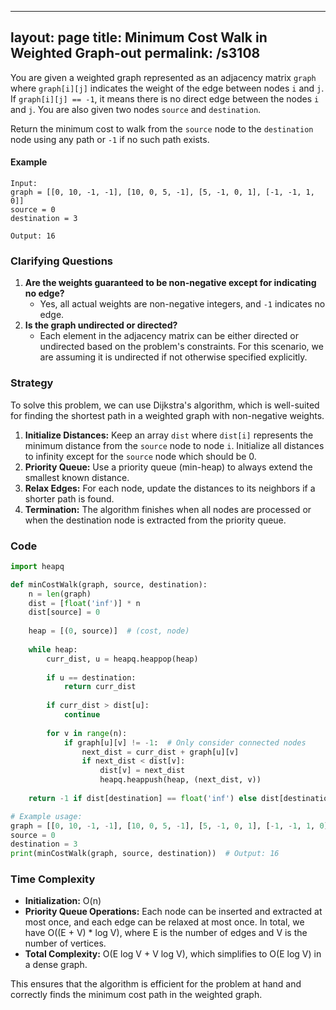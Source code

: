 
---
layout: page
title:  Minimum Cost Walk in Weighted Graph-out
permalink: /s3108
---

You are given a weighted graph represented as an adjacency matrix `graph` where `graph[i][j]` indicates the weight of the edge between nodes `i` and `j`. If `graph[i][j] == -1`, it means there is no direct edge between the nodes `i` and `j`. You are also given two nodes `source` and `destination`.

Return the minimum cost to walk from the `source` node to the `destination` node using any path or `-1` if no such path exists.

#### Example
```
Input: 
graph = [[0, 10, -1, -1], [10, 0, 5, -1], [5, -1, 0, 1], [-1, -1, 1, 0]]
source = 0
destination = 3

Output: 16
```

### Clarifying Questions
1. **Are the weights guaranteed to be non-negative except for indicating no edge?**
   - Yes, all actual weights are non-negative integers, and `-1` indicates no edge.
2. **Is the graph undirected or directed?**
   - Each element in the adjacency matrix can be either directed or undirected based on the problem's constraints. For this scenario, we are assuming it is undirected if not otherwise specified explicitly.

### Strategy

To solve this problem, we can use Dijkstra's algorithm, which is well-suited for finding the shortest path in a weighted graph with non-negative weights.

1. **Initialize Distances:** Keep an array `dist` where `dist[i]` represents the minimum distance from the `source` node to node `i`. Initialize all distances to infinity except for the `source` node which should be 0.
2. **Priority Queue:** Use a priority queue (min-heap) to always extend the smallest known distance.
3. **Relax Edges:** For each node, update the distances to its neighbors if a shorter path is found.
4. **Termination:** The algorithm finishes when all nodes are processed or when the destination node is extracted from the priority queue.

### Code

```python
import heapq

def minCostWalk(graph, source, destination):
    n = len(graph)
    dist = [float('inf')] * n
    dist[source] = 0
    
    heap = [(0, source)]  # (cost, node)
    
    while heap:
        curr_dist, u = heapq.heappop(heap)
        
        if u == destination:
            return curr_dist
        
        if curr_dist > dist[u]:
            continue
        
        for v in range(n):
            if graph[u][v] != -1:  # Only consider connected nodes
                next_dist = curr_dist + graph[u][v]
                if next_dist < dist[v]:
                    dist[v] = next_dist
                    heapq.heappush(heap, (next_dist, v))
    
    return -1 if dist[destination] == float('inf') else dist[destination]

# Example usage:
graph = [[0, 10, -1, -1], [10, 0, 5, -1], [5, -1, 0, 1], [-1, -1, 1, 0]]
source = 0
destination = 3
print(minCostWalk(graph, source, destination))  # Output: 16
```

### Time Complexity

- **Initialization:** O(n)
- **Priority Queue Operations:** Each node can be inserted and extracted at most once, and each edge can be relaxed at most once. In total, we have O((E + V) * log V), where E is the number of edges and V is the number of vertices.
- **Total Complexity:** O(E log V + V log V), which simplifies to O(E log V) in a dense graph.

This ensures that the algorithm is efficient for the problem at hand and correctly finds the minimum cost path in the weighted graph.